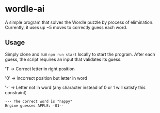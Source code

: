 # wordle-ai

A simple program that solves the Wordle puzzle by process of elimination. Currently, it uses up ~5 moves to correctly guess each word.

## Usage

Simply clone and run `npm run start` locally to start the program. After each guess, the script requires an input that validates its guess.

'1' -> Correct letter in right position

'0' -> Incorrect position but letter in word

'-' -> Letter not in word (any character instead of 0 or 1 will satisfy this constraint)

```
--- The correct word is "happy"
Engine guesses APPLE: -01--
```

